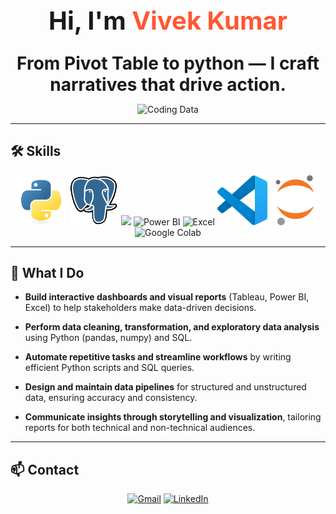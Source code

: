 <h1 align="center" style="font-size: 40px; font-weight: bold;"> Hi, I'm <span style="color:#ff5733;">Vivek Kumar</span></h1>

<p align="center">
  <strong><span style="font-size: 28px;">From Pivot Table to python — I craft narratives that drive action.</span></strong>
</p>

<p align="center">
  <img src="https://media.giphy.com/media/qgQUggAC3Pfv687qPC/giphy.gif" width="400" alt="Coding Data"/>
</p>

---

## 🛠 Skills

<p align="center">
  <img src="https://raw.githubusercontent.com/devicons/devicon/master/icons/python/python-original.svg" alt="Python" width="80" height="80"/>
  <img src="https://raw.githubusercontent.com/devicons/devicon/master/icons/postgresql/postgresql-original.svg" alt="SQL" width="80" height="80"/>
   <img src="https://img.icons8.com/color/96/000000/tableau-software.png"/>
  <img src="https://img.icons8.com/color/96/power-bi.png" alt="Power BI" width="80" height="80"/>
  <img src="https://img.icons8.com/color/96/microsoft-excel-2019.png" alt="Excel" width="80" height="80"/>
  <img src="https://raw.githubusercontent.com/devicons/devicon/master/icons/vscode/vscode-original.svg" alt="VS Code" width="80" height="80"/>
  <img src="https://raw.githubusercontent.com/devicons/devicon/master/icons/jupyter/jupyter-original.svg" alt="Jupyter" width="80" height="80"/>
  <img src="https://img.icons8.com/color/96/google-colab.png" alt="Google Colab" width="80" height="80"/>
</p>

---

## 🔭 What I Do

- **Build interactive dashboards and visual reports** (Tableau, Power BI, Excel) to help stakeholders make data-driven decisions.
  
- **Perform data cleaning, transformation, and exploratory data analysis** using Python (pandas, numpy) and SQL.
  
- **Automate repetitive tasks and streamline workflows** by writing efficient Python scripts and SQL queries.
  
- **Design and maintain data pipelines** for structured and unstructured data, ensuring accuracy and consistency.
  
- **Communicate insights through storytelling and visualization**, tailoring reports for both technical and non-technical audiences.

---

## 📫 Contact

<p align="center">
  <a href="mailto:viekkumar04x@gmail.com"><img src="https://img.icons8.com/color/96/gmail-new.png" width="60" alt="Gmail"/></a>
  <a href="https://www.linkedin.com/in/vivekkumar2002/"><img src="https://img.icons8.com/color/96/linkedin.png" width="60" alt="LinkedIn"/></a>
</p>
